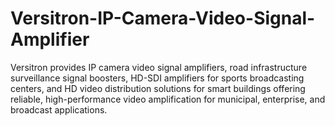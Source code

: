 # Versitron-IP-Camera-Video-Signal-Amplifier
Versitron provides IP camera video signal amplifiers, road infrastructure surveillance signal boosters, HD-SDI amplifiers for sports broadcasting centers, and HD video distribution solutions for smart buildings offering reliable, high-performance video amplification for municipal, enterprise, and broadcast applications.
